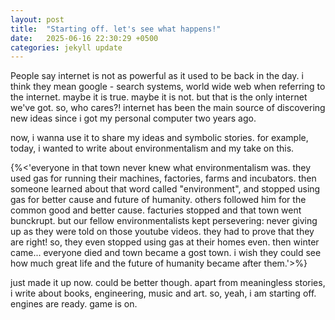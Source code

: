 ```yaml
---
layout: post
title:  "Starting off. let's see what happens!"
date:   2025-06-16 22:30:29 +0500
categories: jekyll update
---
```

People say internet is not as powerful as it used to be back in the day. 
i think they mean google - search systems, world wide web when referring to the internet. 
maybe it is true. maybe it is not. but that is the only internet we've got. so, who cares?! 
internet has been the main source of discovering new ideas since i got my personal computer 
two years ago.  

now, i wanna use it to share my ideas and symbolic stories. for example, today, i wanted to write about environmentalism and my take on this.  

{%<'everyone in that town never knew what environmentalism was. they used gas for running their machines, factories, farms and incubators. 
then someone learned about that word called "environment", and stopped using gas for better cause and future of humanity. others
followed him for the common good and better cause. facturies stopped and that town went bunckrupt. but our fellow environmentalists
kept persevering: never giving up as they were told on those youtube videos. they had to prove that they are right! so, they even stopped using
gas at their homes even. then winter came... everyone died and town became a gost town. i wish they could see how much great life and the future
of humanity became after them.'>%}

just made it up now. could be better though. apart from meaningless stories, i write about books, 
engineering, music and art. so, yeah, i am starting off. engines are ready. game is on. 




